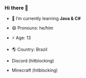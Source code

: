 ### Hi there 👋

- 🌱 I’m currently learning **Java & C#** 
- 😄 Pronouns: he/him
- ⚡ Age: 13
- 🌎 Country: Brazil

- Discord (hitblocking)
- Minecraft (hitblocking)


